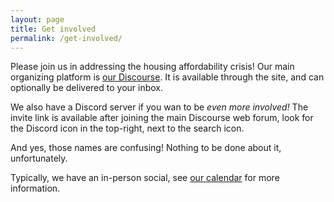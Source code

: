 ```yaml
---
layout: page
title: Get involved
permalink: /get-involved/
---
```


Please join us in addressing the housing affordability crisis! Our main organizing platform is [our Discourse](https://discourse.somervilleyimby.org/). It is available through the site, and can optionally be delivered to your inbox.

We also have a Discord server if you wan to be _even more involved!_ The invite link is available after joining the main Discourse web forum, look for the Discord icon in the top-right, next to the search icon.

And yes, those names are confusing! Nothing to be done about it, unfortunately.

Typically, we have an in-person social, see [our calendar](/calendar/) for more information.
